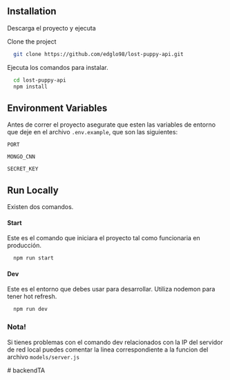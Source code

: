 
## Installation

Descarga el proyecto y ejecuta

Clone the project

```bash
  git clone https://github.com/edglo98/lost-puppy-api.git
```

Ejecuta los comandos para instalar.

```bash
  cd lost-puppy-api
  npm install
```
    
## Environment Variables

Antes de correr el proyecto asegurate que esten las variables de entorno que
deje en el archivo `.env.example`, que son las siguientes:

`PORT`

`MONGO_CNN`

`SECRET_KEY`

  
## Run Locally

Existen dos comandos.

#### Start

Este es el comando que iniciara el proyecto tal como funcionaria en producción.

```bash
  npm run start
```

#### Dev

Este es el entorno que debes usar para desarrollar. Utiliza nodemon para tener hot refresh. 

```bash
  npm run dev
```
  

### Nota!

Si tienes problemas con el comando dev relacionados con la IP del servidor de red local puedes comentar la linea correspondiente a la funcion del archivo `models/server.js`

  #   b a c k e n d T A  
 